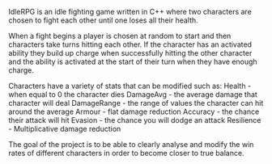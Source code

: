 IdleRPG is an idle fighting game written in C++ where two characters are chosen to fight each other until one loses all their health.

When a fight begins a player is chosen at random to start and then characters take turns hitting each other. If the character has an activated ability they build up charge when successfully hitting the other character and the ability is activated at the start of their turn when they have enough charge.

Characters have a variety of stats that can be modified such as:
Health - when equal to 0 the character dies
DamageAvg - the average damage that character will deal
DamageRange - the range of values the character can hit around the average
Armour - flat damage reduction
Accuracy - the chance their attack will hit
Evasion - the chance you will dodge an attack
Resilience - Multiplicative damage reduction

The goal of the project is to be able to clearly analyse and modify the win rates of different characters in order to become closer to true balance.
